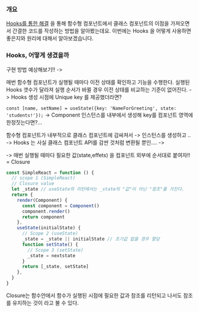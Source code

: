 ### 개요
[Hooks를 통한 해결](Hooks를%20통한%20해결.md) 을 통해 함수형 컴포넌트에서 클래스 컴포넌트의 이점을 가져오면서 간결한 코드를 작성하는 방법을 알아봤는데요. 이번에는 Hooks 을 어떻게 사용하면 좋은지와 원리에 대해서 알아보겠습니다.

### Hooks, 어떻게 생겼을까
구현 방법 예상해보기!! ->

매번 함수형 컴포넌트가 실행될 때마다 이전 상태를 확인하고 기능을 수행한다.
실행된 Hooks 갯수가 달라져 실행 순서가 바뀔 경우 이전 상태를 비교하는 기준이 없어진다.
-> Hooks 생성 시점에 Unique key 를 제공했더라면?

`const [name, setName] = useState({key: 'NameForGreeting', state: 'students!'});`
-> Component 인스턴스를 내부에서 생성해 key를 컴포넌트 영역에 한정짓는다면?...

함수형 컴포넌트가 내부적으로 클래스 컴포넌트에 감싸져서 ->
인스턴스를 생성하고 .. ->
Hooks 는 사실 클래스 컴포넌트 API를 감싼 것처럼 변환될 뿐인.... ->

-> 매번 실행될 때마다 필요한 값(state,effets) 을 컴포넌트 외부에 순서대로 붙여자!! 
= Closure

```js
const SimpleReact = function () {
  // scope 1 (SimpleReact)
  // Closure value
  let _state // useState의 리턴에서는 _state의 "값"이 아닌 "참조"를 가진다.
  return {
    render(Component) {
      const component = Component()
      component.render()
      return component
    },
    useState(initialState) {
      // Scope 2 (useState)
      _state = _state || initialState // 초기값 없을 경우 할당
      function setState() {
        // Scope 3 (setState)
        _state = nextstate
      }
      return [_state, setState]
    },
  }
}

```

Closure는 함수안에서 함수가 실행된 시점에 필요한 값과 참조를 리턴되고 나서도 참조를 유지하는 것이 라고 불 수 있다. 
